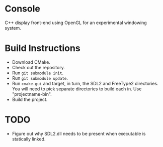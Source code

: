 # Console
C++ display front-end using OpenGL for an experimental windowing system.

# Build Instructions

* Download CMake.
* Check out the repository.
* Run `git submodule init`.
* Run `git submodule update`.
* Run `cmake-gui` and target, in turn, the SDL2 and FreeType2 directories. You will need to pick separate directories to build each in. Use "projectname-bin".
* Build the project.

# TODO

* Figure out why SDL2.dll needs to be present when executable is statically linked.